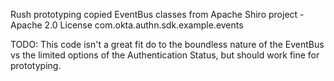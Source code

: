 Rush prototyping copied EventBus classes from Apache Shiro project - Apache 2.0 License
com.okta.authn.sdk.example.events

TODO: This code isn't a great fit do to the boundless nature of the EventBus vs the limited options of the Authentication Status, but should work fine for prototyping.
